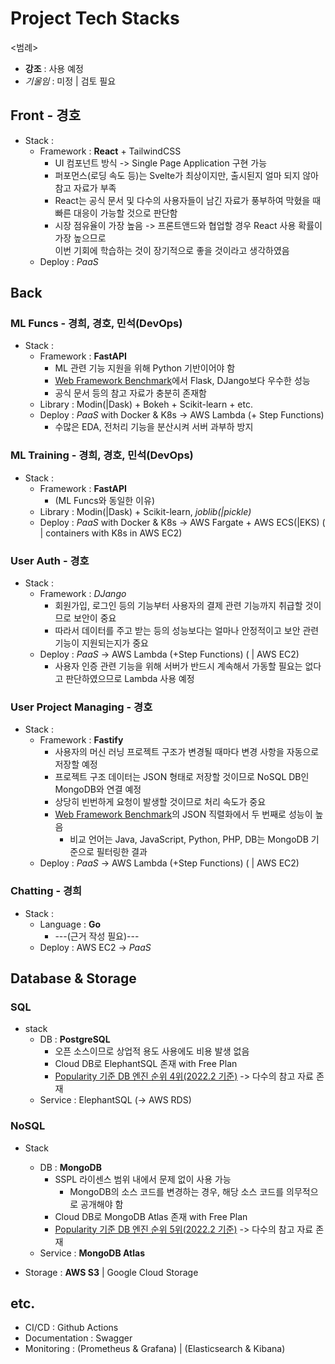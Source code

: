 # Project Tech Stacks

<범례>
- **강조** : 사용 예정
- _기울임_ : 미정 | 검토 필요

## Front - 경호
- Stack :
  - Framework : **React** + TailwindCSS
    - UI 컴포넌트 방식 -> Single Page Application 구현 가능
    - 퍼포먼스(로딩 속도 등)는 Svelte가 최상이지만, 출시된지 얼마 되지 않아 참고 자료가 부족
    - React는 공식 문서 및 다수의 사용자들이 남긴 자료가 풍부하여 막혔을 때 빠른 대응이 가능할 것으로 판단함
    - 시장 점유율이 가장 높음 -> 프론트앤드와 협업할 경우 React 사용 확률이 가장 높으므로  
      이번 기회에 학습하는 것이 장기적으로 좋을 것이라고 생각하였음
  - Deploy : _PaaS_

## Back

### ML Funcs - 경희, 경호, 민석(DevOps)
- Stack :
  - Framework : **FastAPI**
    - ML 관련 기능 지원을 위해 Python 기반이어야 함
    - [Web Framework Benchmark](https://www.techempower.com/benchmarks/#section=data-r20&hw=ph&test=composite&l=zijzen-sf)에서 Flask, DJango보다 우수한 성능
    - 공식 문서 등의 참고 자료가 충분히 존재함
  - Library : Modin(|Dask) + Bokeh + Scikit-learn + etc.
  - Deploy : _PaaS_ with Docker & K8s -> AWS Lambda (+ Step Functions)
    - 수많은 EDA, 전처리 기능을 분산시켜 서버 과부하 방지

### ML Training - 경희, 경호, 민석(DevOps)
- Stack :
  - Framework : **FastAPI**
    - (ML Funcs와 동일한 이유)
  - Library : Modin(|Dask) + Scikit-learn, _joblib(|pickle)_
  - Deploy : _PaaS_ with Docker & K8s -> AWS Fargate + AWS ECS(|EKS) ( | containers with K8s in AWS EC2)

### User Auth - 경호
- Stack :
  - Framework : _DJango_
    - 회원가입, 로그인 등의 기능부터 사용자의 결제 관련 기능까지 취급할 것이므로 보안이 중요
    - 따라서 데이터를 주고 받는 등의 성능보다는 얼마나 안정적이고 보안 관련 기능이 지원되는지가 중요
  - Deploy : _PaaS_ -> AWS Lambda (+Step Functions) ( | AWS EC2)
    - 사용자 인증 관련 기능을 위해 서버가 반드시 계속해서 가동할 필요는 없다고 판단하였으므로 Lambda 사용 예정

### User Project Managing - 경호
- Stack :
  - Framework : **Fastify**
    - 사용자의 머신 러닝 프로젝트 구조가 변경될 때마다 변경 사항을 자동으로 저장할 예정
    - 프로젝트 구조 데이터는 JSON 형태로 저장할 것이므로 NoSQL DB인 MongoDB와 연결 예정
    - 상당히 빈번하게 요청이 발생할 것이므로 처리 속도가 중요
    - [Web Framework Benchmark](https://www.techempower.com/benchmarks/#section=data-r20&hw=cl&test=json&l=zijybj-sf&d=e)의 JSON 직렬화에서 두 번째로 성능이 높음
      - 비교 언어는 Java, JavaScript, Python, PHP, DB는 MongoDB 기준으로 필터링한 결과
  - Deploy : _PaaS_ -> AWS Lambda (+Step Functions) ( | AWS EC2)

### Chatting - 경희
- Stack : 
  - Language : **Go**
    - ---(근거 작성 필요)---
  - Deploy : AWS EC2 -> _PaaS_

## Database & Storage

### SQL 
- stack 
  - DB : **PostgreSQL**
    - 오픈 소스이므로 상업적 용도 사용에도 비용 발생 없음
    - Cloud DB로 ElephantSQL 존재 with Free Plan
    - [Popularity 기준 DB 엔진 순위 4위(2022.2 기준)](https://db-engines.com/en/ranking) -> 다수의 참고 자료 존재
  - Service : ElephantSQL (-> AWS RDS)

### NoSQL
- Stack
  - DB : **MongoDB**
    - SSPL 라이센스 범위 내에서 문제 없이 사용 가능
      - MongoDB의 소스 코드를 변경하는 경우, 해당 소스 코드를 의무적으로 공개해야 함
    - Cloud DB로 MongoDB Atlas 존재 with Free Plan
    - [Popularity 기준 DB 엔진 순위 5위(2022.2 기준)](https://db-engines.com/en/ranking) -> 다수의 참고 자료 존재
  - Service : **MongoDB Atlas**

- Storage : **AWS S3** | Google Cloud Storage

## etc.
- CI/CD : Github Actions
- Documentation : Swagger
- Monitoring : (Prometheus & Grafana) | (Elasticsearch & Kibana)